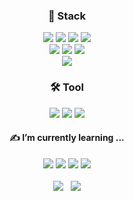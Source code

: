 <!-- https://simpleicons.org/ -->
<div align="center">
  <h3>🎨 Stack</h3>
	<img src="https://img.shields.io/badge/HTML5-E34F26?style=flat&logo=HTML5&logoColor=white" />
	<img src="https://img.shields.io/badge/CSS3-1572B6?style=flat&logo=CSS3&logoColor=white" /> 
  <img src="https://img.shields.io/badge/Javascript-F7DF1E?style=flat&logo=Javascript&logoColor=white" /> 
  <img src="https://img.shields.io/badge/jQuery-0769AD?style=flat&logo=jQuery&logoColor=white" /> <br> 
	<img src="https://img.shields.io/badge/Node.js-339933?style=flat&logo=Node.js&logoColor=white" /> 
  <img src="https://img.shields.io/badge/Express-000000?style=flat&logo=Express&logoColor=white" /> 
  <img src="https://img.shields.io/badge/MongoDB-47A248?style=flat&logo=MongoDB&logoColor=white" /> <br>
  <img src="https://img.shields.io/badge/React-61DAFB?style=flat&logo=React&logoColor=white" />
</div>

<div align="center">
  <h3>🛠 Tool</h3>
  <img src="https://img.shields.io/badge/GitHub-181717?style=flat&logo=GitHub&logoColor=white" />
  <img src="https://img.shields.io/badge/Figma-F24E1E?style=flat&logo=Figma&logoColor=white" /> 
  <img src="https://img.shields.io/badge/VisualStudioCode-007ACC?style=flat&logo=VisualStudioCode&logoColor=white" />
</div>

<div align="center">
  <h4>✍ I’m currently learning ...</h4>
	<img src="https://img.shields.io/badge/Typescript-3178C6?style=flat&logo=Typescript&logoColor=white" />
	<img src="https://img.shields.io/badge/Next.js-000000?style=flat&logo=Next.js&logoColor=white" />
  <img src="https://img.shields.io/badge/Redux-764ABC?style=flat&logo=Redux&logoColor=white" />  
	<img src="https://img.shields.io/badge/Jest-C21325?style=flat&logo=Jest&logoColor=white" />
</div> 

<br>

<div align="center">
  <img src="https://github-readme-stats.vercel.app/api?username=ryudg&show_icons=true">&nbsp;&nbsp;
	<img src="https://github-readme-stats.vercel.app/api/top-langs/?username=ryudg&layout=compact">
</div>

